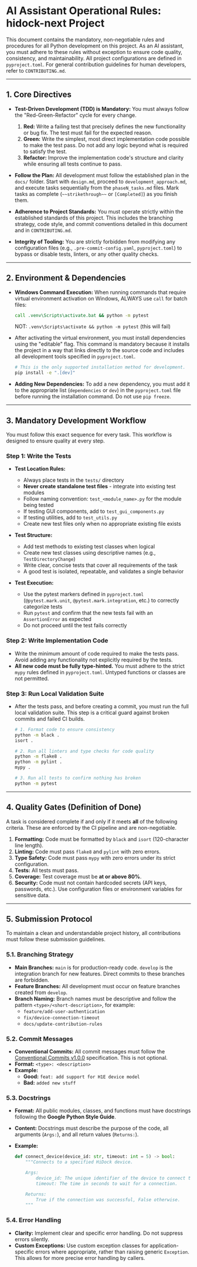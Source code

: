 # AI Assistant Operational Rules: hidock-next Project

This document contains the mandatory, non-negotiable rules and procedures for all Python development on this project. As an AI assistant, you must adhere to these rules without exception to ensure code quality, consistency, and maintainability. All project configurations are defined in `pyproject.toml`. For general contribution guidelines for human developers, refer to `CONTRIBUTING.md`.

---

## 1. Core Directives

- **Test-Driven Development (TDD) is Mandatory:** You must always follow the "Red-Green-Refactor" cycle for every change.
    1. **Red:** Write a failing test that precisely defines the new functionality or bug fix. The test must fail for the expected reason.
    2. **Green:** Write the simplest, most direct implementation code possible to make the test pass. Do not add any logic beyond what is required to satisfy the test.
    3. **Refactor:** Improve the implementation code's structure and clarity while ensuring all tests continue to pass.

- **Follow the Plan:** All development must follow the established plan in the `docs/` folder. Start with `design.md`, proceed to `development_approach.md`, and execute tasks sequentially from the `phaseN_tasks.md` files. Mark tasks as complete (`~~strikethrough~~` or `[Completed]`) as you finish them.

- **Adherence to Project Standards:** You must operate strictly within the established standards of this project. This includes the branching strategy, code style, and commit conventions detailed in this document and in `CONTRIBUTING.md`.

- **Integrity of Tooling:** You are strictly forbidden from modifying any configuration files (e.g., `.pre-commit-config.yaml`, `pyproject.toml`) to bypass or disable tests, linters, or any other quality checks.

---

## 2. Environment & Dependencies

- **Windows Command Execution:** When running commands that require virtual environment activation on Windows, ALWAYS use `call` for batch files:
    ```cmd
    call .venv\Scripts\activate.bat && python -m pytest
    ```
    NOT: `.venv\Scripts\activate && python -m pytest` (this will fail)

- After activating the virtual environment, you must install dependencies using the "editable" flag. This command is mandatory because it installs the project in a way that links directly to the source code and includes all development tools specified in `pyproject.toml`.

    ```bash
    # This is the only supported installation method for development.
    pip install -e ".[dev]"
    ```

- **Adding New Dependencies:** To add a new dependency, you must add it to the appropriate list (`dependencies` or `dev`) in the `pyproject.toml` file before running the installation command. Do not use `pip freeze`.

---

## 3. Mandatory Development Workflow

You must follow this exact sequence for every task. This workflow is designed to ensure quality at every step.

### Step 1: Write the Tests

- **Test Location Rules:**
  - Always place tests in the `tests/` directory
  - **Never create standalone test files** - integrate into existing test modules
  - Follow naming convention: `test_<module_name>.py` for the module being tested
  - If testing GUI components, add to `test_gui_components.py`
  - If testing utilities, add to `test_utils.py`
  - Create new test files only when no appropriate existing file exists

- **Test Structure:**
  - Add test methods to existing test classes when logical
  - Create new test classes using descriptive names (e.g., `TestDirectoryChange`)
  - Write clear, concise tests that cover all requirements of the task
  - A good test is isolated, repeatable, and validates a single behavior

- **Test Execution:**
  - Use the pytest markers defined in `pyproject.toml` (`@pytest.mark.unit`, `@pytest.mark.integration`, etc.) to correctly categorize tests
  - Run `pytest` and confirm that the new tests fail with an `AssertionError` as expected
  - Do not proceed until the test fails correctly

### Step 2: Write Implementation Code

- Write the minimum amount of code required to make the tests pass. Avoid adding any functionality not explicitly required by the tests.
- **All new code must be fully type-hinted.** You must adhere to the strict `mypy` rules defined in `pyproject.toml`. Untyped functions or classes are not permitted.

### Step 3: Run Local Validation Suite

- After the tests pass, and before creating a commit, you must run the full local validation suite. This step is a critical guard against broken commits and failed CI builds.

    ```bash
    # 1. Format code to ensure consistency
    python -m black .
    isort .
    
    # 2. Run all linters and type checks for code quality
    python -m flake8 .
    python -m pylint .
    mypy .
    
    # 3. Run all tests to confirm nothing has broken
    python -m pytest
    ```

---

## 4. Quality Gates (Definition of Done)

A task is considered complete if and only if it meets **all** of the following criteria. These are enforced by the CI pipeline and are non-negotiable.

1. **Formatting:** Code must be formatted by `black` and `isort` (120-character line length).
2. **Linting:** Code must pass `flake8` and `pylint` with zero errors.
3. **Type Safety:** Code must pass `mypy` with zero errors under its strict configuration.
4. **Tests:** All tests must pass.
5. **Coverage:** Test coverage must be **at or above 80%**.
6. **Security:** Code must not contain hardcoded secrets (API keys, passwords, etc.). Use configuration files or environment variables for sensitive data.

---

## 5. Submission Protocol

To maintain a clean and understandable project history, all contributions must follow these submission guidelines.

### 5.1. Branching Strategy

- **Main Branches:** `main` is for production-ready code. `develop` is the integration branch for new features. Direct commits to these branches are forbidden.
- **Feature Branches:** All development must occur on feature branches created from `develop`.
- **Branch Naming:** Branch names must be descriptive and follow the pattern `<type>/<short-description>`, for example:
  - `feature/add-user-authentication`
  - `fix/device-connection-timeout`
  - `docs/update-contribution-rules`

### 5.2. Commit Messages

- **Conventional Commits:** All commit messages must follow the [Conventional Commits v1.0.0](https://www.conventionalcommits.org/en/v1.0.0/) specification. This is not optional.
- **Format:** `<type>: <description>`
- **Example:**
  - **Good:** `feat: add support for H1E device model`
  - **Bad:** `added new stuff`

### 5.3. Docstrings

- **Format:** All public modules, classes, and functions must have docstrings following the **Google Python Style Guide**.
- **Content:** Docstrings must describe the purpose of the code, all arguments (`Args:`), and all return values (`Returns:`).
- **Example:**

    ```python
    def connect_device(device_id: str, timeout: int = 5) -> bool:
        """Connects to a specified HiDock device.

        Args:
            device_id: The unique identifier of the device to connect to.
            timeout: The time in seconds to wait for a connection.

        Returns:
            True if the connection was successful, False otherwise.
        """
    ```

### 5.4. Error Handling

- **Clarity:** Implement clear and specific error handling. Do not suppress errors silently.
- **Custom Exceptions:** Use custom exception classes for application-specific errors where appropriate, rather than raising generic `Exception`. This allows for more precise error handling by callers.
